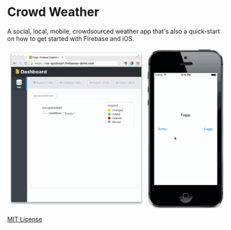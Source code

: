 # Crowd Weather

A social, local, mobile, crowdsourced weather app that's also a quick-start on how to get started with Firebase and iOS.

![](ios-q.gif)


[MIT License](http://firebase.mit-license.org/)
